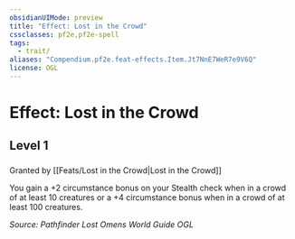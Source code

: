 ```yaml
---
obsidianUIMode: preview
title: "Effect: Lost in the Crowd"
cssclasses: pf2e,pf2e-spell
tags:
  - trait/
aliases: "Compendium.pf2e.feat-effects.Item.Jt7NnE7WeR7e9V6Q"
license: OGL
---
```

# Effect: Lost in the Crowd
## Level 1
### 






Granted by [[Feats/Lost in the Crowd|Lost in the Crowd]]

You gain a +2 circumstance bonus on your Stealth check when in a crowd of at least 10 creatures or a +4 circumstance bonus when in a crowd of at least 100 creatures.

*Source: Pathfinder Lost Omens World Guide*
*OGL*